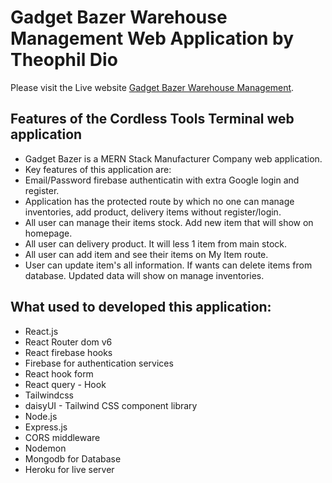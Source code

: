 # Gadget Bazer Warehouse Management Web Application by Theophil Dio

Please visit the Live website [Gadget Bazer Warehouse Management](https://warehouse-management-90c9c.web.app/).

## Features of the Cordless Tools Terminal web application

* Gadget Bazer is a MERN Stack Manufacturer Company web application.
* Key features of this application are: 
* Email/Password firebase authenticatin with extra Google login and register. 
* Application has the protected route by which no one can manage inventories, add product, delivery items without register/login.  
* All user can manage their items stock. Add new item that will show on homepage.
* All user can delivery product. It will less 1 item from main stock.
* All user can add item and see their items on My Item route.
* User can update item's all information. If wants can delete items from database. Updated data will  show on manage inventories.

## What used to developed this application:
* React.js
* React Router dom v6
* React firebase hooks
* Firebase for authentication services
* React hook form
* React query - Hook
* Tailwindcss
* daisyUI - Tailwind CSS component library
* Node.js
* Express.js
* CORS middleware
* Nodemon
* Mongodb for Database
* Heroku for live server
